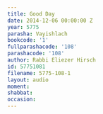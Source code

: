 ```yaml
---
title: Good Day
date: 2014-12-06 00:00:00 Z
year: 5775
parasha: Vayishlach
bookcode: '1'
fullparashacode: '108'
parashacode: '108'
author: Rabbi Eliezer Hirsch
id: 57751081
filename: 5775-108-1
layout: audio
moment: 
shabbat: 
occasion: 
---
```


